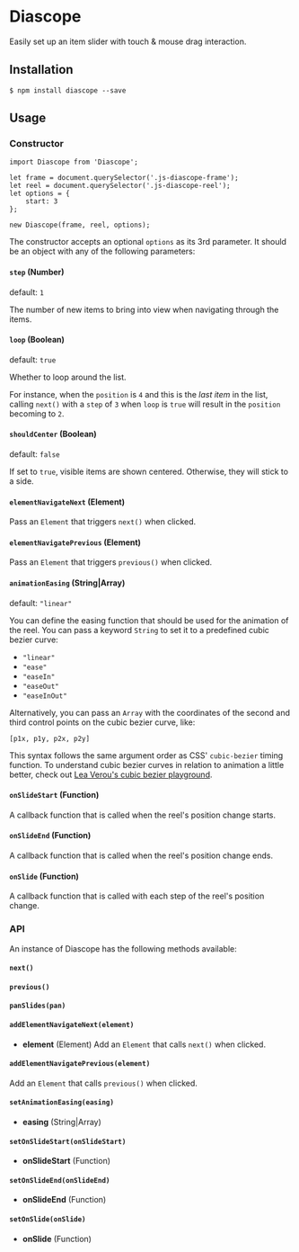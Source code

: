 # Diascope
Easily set up an item slider with touch & mouse drag interaction.

## Installation
```
$ npm install diascope --save
```

## Usage

### Constructor
```
import Diascope from 'Diascope';

let frame = document.querySelector('.js-diascope-frame');
let reel = document.querySelector('.js-diascope-reel');
let options = {
	start: 3
};

new Diascope(frame, reel, options);
```

The constructor accepts an optional `options` as its 3rd parameter. It should be an object with any of the following parameters:

#### `step` (Number)
default: `1`

The number of new items to bring into view when navigating through the items.

#### `loop` (Boolean)
default: `true`

Whether to loop around the list.

For instance, when the `position` is `4` and this is the *last item* in the list, calling `next()` with a `step` of `3` when `loop` is `true` will result in the `position` becoming to `2`.

#### `shouldCenter` (Boolean)
default: `false`

If set to `true`, visible items are shown centered. Otherwise, they will stick to a side.

#### `elementNavigateNext` (Element)
Pass an `Element` that triggers `next()` when clicked.

#### `elementNavigatePrevious` (Element)
Pass an `Element` that triggers `previous()` when clicked.

#### `animationEasing` (String|Array)
default: `"linear"`

You can define the easing function that should be used for the animation of the reel. You can pass a keyword `String` to set it to a predefined cubic bezier curve:
* `"linear"`
* `"ease"`
* `"easeIn"`
* `"easeOut"`
* `"easeInOut"`

Alternatively, you can pass an `Array` with the coordinates of the second and third control points on the cubic bezier curve, like:

`[p1x, p1y, p2x, p2y]`

This syntax follows the same argument order as CSS' `cubic-bezier` timing function. To understand cubic bezier curves in relation to animation a little better, check out [Lea Verou's cubic bezier playground](http://cubic-bezier.com).

#### `onSlideStart` (Function)
A callback function that is called when the reel's position change starts.

#### `onSlideEnd` (Function)
A callback function that is called when the reel's position change ends.

#### `onSlide` (Function)
A callback function that is called with each step of the reel's position change.

### API
An instance of Diascope has the following methods available:

#### `next()`

#### `previous()`

#### `panSlides(pan)`

#### `addElementNavigateNext(element)`
* **element** (Element)
Add an `Element` that calls `next()` when clicked.

#### `addElementNavigatePrevious(element)`
Add an `Element` that calls `previous()` when clicked.

#### `setAnimationEasing(easing)`
* **easing** (String|Array)

#### `setOnSlideStart(onSlideStart)`
* **onSlideStart** (Function)

#### `setOnSlideEnd(onSlideEnd)`
* **onSlideEnd** (Function)

#### `setOnSlide(onSlide)`
* **onSlide** (Function)
